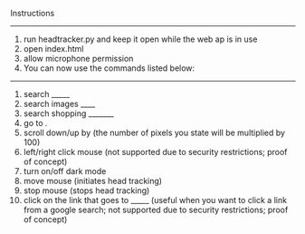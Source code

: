 Instructions
_________________________________
1. run headtracker.py and keep it open while the web ap is in use
2. open index.html
3. allow microphone permission
4. You can now use the commands listed below:
---------------------------------------------------

1. search _____
2. search images ____
3. search shopping _______
4. go to _._
5. scroll down/up by (the number of pixels you state will be multiplied by 100)
6. left/right click mouse (not supported due to security restrictions; proof of concept)
7. turn on/off dark mode
8. move mouse (initiates head tracking)
9. stop mouse (stops head tracking)
10. click on the link that goes to _____ (useful when you want to click a link from a google search; not supported due to security restrictions; proof of concept)
